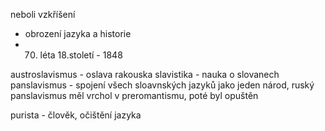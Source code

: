neboli vzkříšení
- obrození jazyka a historie
- 70. léta 18.století - 1848

austroslavismus - oslava rakouska
slavistika - nauka o slovanech
panslavismus - spojení všech sloavnských jazyků jako jeden národ, ruský panslavismus měl vrchol v preromantismu, poté byl opuštěn

purista - člověk, očištění jazyka